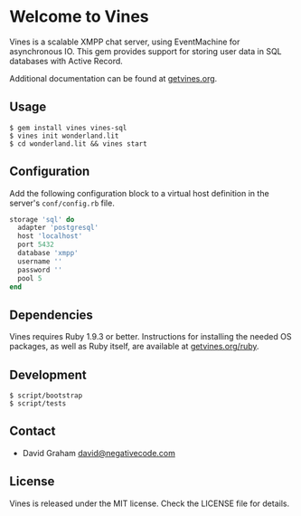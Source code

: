 # Welcome to Vines

Vines is a scalable XMPP chat server, using EventMachine for asynchronous IO.
This gem provides support for storing user data in SQL databases with Active
Record.

Additional documentation can be found at [getvines.org](http://www.getvines.org/).

## Usage

```
$ gem install vines vines-sql
$ vines init wonderland.lit
$ cd wonderland.lit && vines start
```

## Configuration

Add the following configuration block to a virtual host definition in
the server's `conf/config.rb` file.

```ruby
storage 'sql' do
  adapter 'postgresql'
  host 'localhost'
  port 5432
  database 'xmpp'
  username ''
  password ''
  pool 5
end
```

## Dependencies

Vines requires Ruby 1.9.3 or better. Instructions for installing the
needed OS packages, as well as Ruby itself, are available at
[getvines.org/ruby](http://www.getvines.org/ruby).

## Development

```
$ script/bootstrap
$ script/tests
```

## Contact

* David Graham <david@negativecode.com>

## License

Vines is released under the MIT license. Check the LICENSE file for details.
